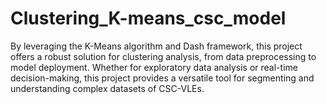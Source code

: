 # Clustering_K-means_csc_model
By leveraging the K-Means algorithm and Dash framework, this project offers a robust solution for clustering analysis, from data preprocessing to model deployment. Whether for exploratory data analysis or real-time decision-making, this project provides a versatile tool for segmenting and understanding complex datasets of CSC-VLEs.
